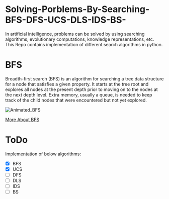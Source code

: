 # Solving-Porblems-By-Searching-BFS-DFS-UCS-DLS-IDS-BS-

In artificial intelligence, problems can be solved by using searching algorithms, evolutionary computations, knowledge representations, etc.
This Repo contains implementation of different search algorithms in python.

# BFS 

Breadth-first search (BFS) is an algorithm for searching a tree data structure for a node that satisfies a given property. It starts at the tree root and explores all nodes at the present depth prior to moving on to the nodes at the next depth level. Extra memory, usually a queue, is needed to keep track of the child nodes that were encountered but not yet explored.

![Animated_BFS](https://user-images.githubusercontent.com/47561760/191857456-8be1ad6f-a9f4-4856-8cf7-5bdb14db42e6.gif)

[More About BFS](https://en.wikipedia.org/wiki/Breadth-first_search)

# ToDo

Implementation of below algorithms: 
- [x] BFS
- [x] UCS
- [ ] DFS
- [ ] DLS
- [ ] IDS
- [ ] BS
